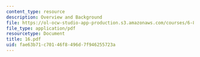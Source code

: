```yaml
---
content_type: resource
description: Overview and Background
file: https://ol-ocw-studio-app-production.s3.amazonaws.com/courses/6-826-principles-of-computer-systems-spring-2002/fae63b71c70146f8496d7f946255723a_16.pdf
file_type: application/pdf
resourcetype: Document
title: 16.pdf
uid: fae63b71-c701-46f8-496d-7f946255723a
---
```

